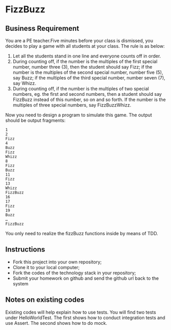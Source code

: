 ﻿# FizzBuzz

## Business Requirement



You are a PE teacher.Five minutes before your class is dismissed, you decides to play a game with all students at your class. The rule is as below: 


1. Let all the students stand in one line and everyone counts off in order.
2. During counting off, if the number is the multiples of the first special number, number three (3), then the student should say Fizz; if the number is the multiples of the second special number, number five (5), say Buzz; if the multiples of the third special number, number seven (7), say Whizz. 
3. During counting off, if the number is the multiples of two special numbers, eg. the first and second numbers, then a student should say FizzBuzz instead of this number, so on and so forth. If the number is the multiples of three special numbers, say FizzBuzzWhizz.
  
Now you need to design a program to simulate this game. The output should be output fragments: 

```
1
2
Fizz
4
Buzz
Fizz
Whizz
8
Fizz
Buzz
11
Fizz 
13
Whizz
FizzBuzz
16
17
Fizz
19
Buzz 
… 
FizzBuzz
```

You only need to realize the fizzBuzz functions inside by means of TDD.

## Instructions

- Fork this project into your own repository;
- Clone it to your local computer;
- Fork the codes of the technology stack in your repository;
- Submit your homework on github and send the github url back to the system

## Notes on existing codes

Existing codes will help explain how to use tests. You will find two tests under HelloWorldTest. The first shows how to conduct integration tests and use Assert. 
The second shows how to do mock. 